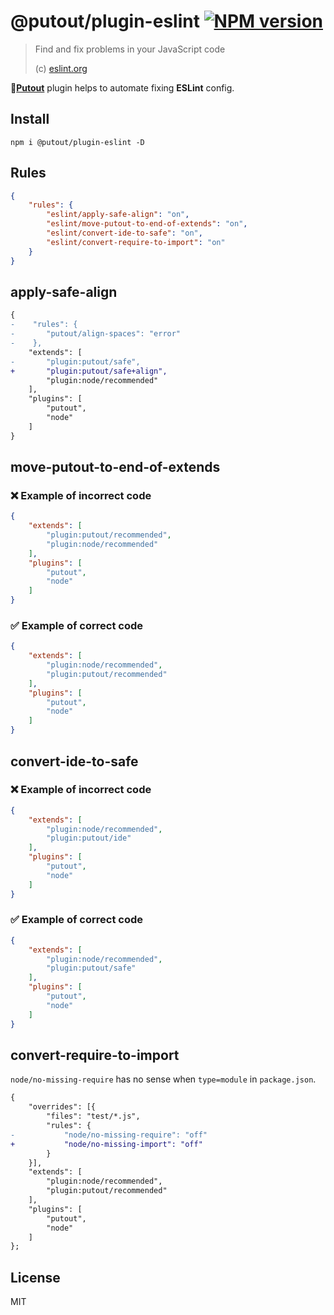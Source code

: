 # @putout/plugin-eslint [![NPM version][NPMIMGURL]][NPMURL]

[NPMIMGURL]: https://img.shields.io/npm/v/@putout/plugin-eslint.svg?style=flat&longCache=true
[NPMURL]: https://npmjs.org/package/@putout/plugin-eslint"npm"

> Find and fix problems in your JavaScript code
>
> (c) [eslint.org](https://eslint.org/)

🐊[**Putout**](https://github.com/coderaiser/putout) plugin helps to automate fixing **ESLint** config.

## Install

```
npm i @putout/plugin-eslint -D
```

## Rules

```json
{
    "rules": {
        "eslint/apply-safe-align": "on",
        "eslint/move-putout-to-end-of-extends": "on",
        "eslint/convert-ide-to-safe": "on",
        "eslint/convert-require-to-import": "on"
    }
}
```

## apply-safe-align

```diff
{
-    "rules": {
-       "putout/align-spaces": "error"
-    },
    "extends": [
-       "plugin:putout/safe",
+       "plugin:putout/safe+align",
        "plugin:node/recommended"
    ],
    "plugins": [
        "putout",
        "node"
    ]
}
```

## move-putout-to-end-of-extends

### ❌ Example of incorrect code

```json
{
    "extends": [
        "plugin:putout/recommended",
        "plugin:node/recommended"
    ],
    "plugins": [
        "putout",
        "node"
    ]
}
```

### ✅ Example of correct code

```json
{
    "extends": [
        "plugin:node/recommended",
        "plugin:putout/recommended"
    ],
    "plugins": [
        "putout",
        "node"
    ]
}
```

## convert-ide-to-safe

### ❌ Example of incorrect code

```json
{
    "extends": [
        "plugin:node/recommended",
        "plugin:putout/ide"
    ],
    "plugins": [
        "putout",
        "node"
    ]
}
```

### ✅ Example of correct code

```json
{
    "extends": [
        "plugin:node/recommended",
        "plugin:putout/safe"
    ],
    "plugins": [
        "putout",
        "node"
    ]
}
```

## convert-require-to-import

`node/no-missing-require` has no sense when `type=module` in `package.json`.


```diff
{
    "overrides": [{
        "files": "test/*.js",
        "rules": {
-           "node/no-missing-require": "off"
+           "node/no-missing-import": "off"
        }
    }],
    "extends": [
        "plugin:node/recommended",
        "plugin:putout/recommended"
    ],
    "plugins": [
        "putout",
        "node"
    ]
};
```

## License

MIT
